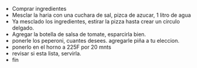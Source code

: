 * Comprar ingredientes
* Mesclar la haria con una cuchara de sal, pizca de azucar, 1 litro de agua 
* Ya mesclado los ingredientes, estirar la pizza hasta crear un circulo delgado.
* Agregar la botella de salsa de tomate, esparcirla bien.
* ponerle los peperoni, cuantes desees. agregarle piña a tu eleccion.
* ponerlo en el horno a 225F por 20 mnts 
* revisar si esta lista, servirla.
* fin 
